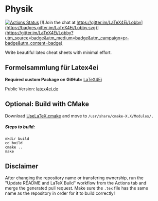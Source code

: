 # Physik

[![Actions Status](https://github.com/dariusptrs/Physik/workflows/CI/badge.svg)](https://github.com/dariusptrs/Physik)
[![Join the chat at https://gitter.im/LaTeX4Ei/Lobby](https://badges.gitter.im/LaTeX4Ei/Lobby.svg)](https://gitter.im/LaTeX4Ei/Lobby?utm_source=badge&utm_medium=badge&utm_campaign=pr-badge&utm_content=badge)

Write beautiful latex cheat sheets with minimal effort.

## Formelsammlung für Latex4ei

**Required custom Package on GitHub:** [LaTeX4Ei](https://github.com/latex4ei/latex4ei-packages)

Public Version: [latex4ei.de](http://latex4ei.de)

## Optional: Build with CMake

Download [UseLaTeX.cmake](https://cmake.org/Wiki/CMakeUserUseLATEX) and move to `/usr/share/cmake-X.X/Modules/.`

##### Steps to build:

```shell
mkdir build
cd build
cmake ..
make
```
## Disclaimer

After changing the repository name or transfering ownership, run the "Update README and LaTeX Build" workflow from the Actions tab and merge the generated pull request.
Make sure the `.tex` file has the same name as the repository in order for it to build correctly!

